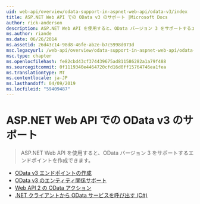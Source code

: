 ```yaml
---
uid: web-api/overview/odata-support-in-aspnet-web-api/odata-v3/index
title: ASP.NET Web API での OData v3 のサポート |Microsoft Docs
author: rick-anderson
description: ASP.NET Web API を使用すると、OData バージョン 3 をサポートするエンドポイントを作成できます。
ms.author: riande
ms.date: 06/26/2014
ms.assetid: 26d43c14-98d8-46fe-ab2e-b7c5998d073d
msc.legacyurl: /web-api/overview/odata-support-in-aspnet-web-api/odata-v3
msc.type: chapter
ms.openlocfilehash: fe82cbd43cf374439675ad811586282a1a79f488
ms.sourcegitcommit: 0f1119340e4464720cfd16d0ff15764746ea1fea
ms.translationtype: MT
ms.contentlocale: ja-JP
ms.lasthandoff: 04/09/2019
ms.locfileid: "59409487"
---
```

# <a name="supporting-odata-v3-in-aspnet-web-api"></a>ASP.NET Web API での OData v3 のサポート

> ASP.NET Web API を使用すると、OData バージョン 3 をサポートするエンドポイントを作成できます。


- [OData v3 エンドポイントの作成](creating-an-odata-endpoint.md)
- [OData v3 のエンティティ関係サポート](working-with-entity-relations.md)
- [Web API 2 の OData アクション](odata-actions.md)
- [.NET クライアントから OData サービスを呼び出す (C#)](calling-an-odata-service-from-a-net-client.md)
